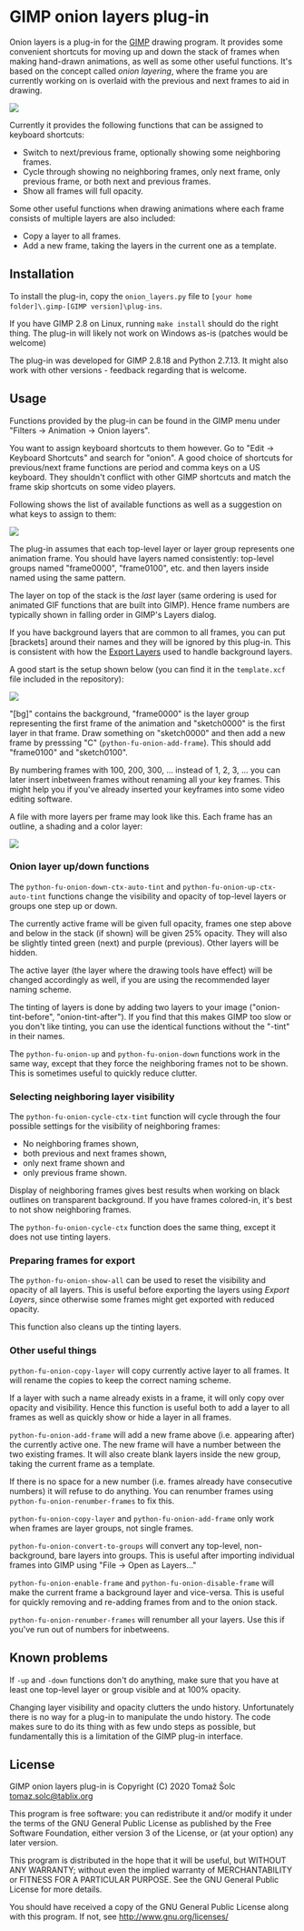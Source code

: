 # GIMP onion layers plug-in

Onion layers is a plug-in for the [GIMP](https://www.gimp.org/) drawing
program. It provides some convenient shortcuts for moving up and down the stack
of frames when making hand-drawn animations, as well as some other useful
functions. It's based on the concept called *onion layering*, where the frame
you are currently working on is overlaid with the previous and next frames to
aid in drawing.

![](figures/example.png)

Currently it provides the following functions that can be assigned to keyboard
shortcuts:

 *  Switch to next/previous frame, optionally showing some neighboring frames.
 *  Cycle through showing no neighboring frames, only next frame, only previous
    frame, or both next and previous frames.
 *  Show all frames will full opacity.

Some other useful functions when drawing animations where each frame consists
of multiple layers are also included:

 *  Copy a layer to all frames.
 *  Add a new frame, taking the layers in the current one as a template.


## Installation

To install the plug-in, copy the `onion_layers.py` file to `[your home folder]\.gimp-[GIMP version]\plug-ins`.

If you have GIMP 2.8 on Linux, running `make install` should do the right
thing. The plug-in will likely not work on Windows as-is (patches would be welcome)

The plug-in was developed for GIMP 2.8.18 and Python 2.7.13. It might also work
with other versions - feedback regarding that is welcome.


## Usage

Functions provided by the plug-in can be found in the GIMP menu under "Filters
-> Animation -> Onion layers".

You want to assign keyboard shortcuts to them however. Go to "Edit -> Keyboard
Shortcuts" and search for "onion". A good choice of shortcuts for previous/next
frame functions are period and comma keys on a US keyboard. They shouldn't
conflict with other GIMP shortcuts and match the frame skip shortcuts on some
video players.

Following shows the list of available functions as well as a suggestion on what
keys to assign to them:

![](figures/keyboard-shortcuts.png)

The plug-in assumes that each top-level layer or layer group represents one
animation frame. You should have layers named consistently: top-level groups
named "frame0000", "frame0100", etc. and then layers inside named using the same
pattern.

The layer on top of the stack is the *last* layer (same ordering is used for
animated GIF functions that are built into GIMP). Hence frame numbers are
typically shown in falling order in GIMP's Layers dialog.

If you have background layers that are common to all frames, you can put
[brackets] around their names and they will be ignored by this plug-in. This is
consistent with how the [Export
Layers](https://github.com/khalim19/gimp-plugin-export-layers) used to handle
background layers.

A good start is the setup shown below (you can find it in the `template.xcf`
file included in the repository):

![](figures/starting-layers.png)

"[bg]" contains the background, "frame0000" is the layer group representing
the first frame of the animation and "sketch0000" is the first layer in that
frame. Draw something on "sketch0000" and then add a new frame by presssing "C"
(`python-fu-onion-add-frame`). This should add "frame0100" and "sketch0100".

By numbering frames with 100, 200, 300, ... instead of 1, 2, 3, ... you can
later insert inbetween frames without renaming all your key frames. This might
help you if you've already inserted your keyframes into some video editing
software.

A file with more layers per frame may look like this. Each frame has an
outline, a shading and a color layer:

![](figures/layers.png)


### Onion layer up/down functions

The `python-fu-onion-down-ctx-auto-tint` and `python-fu-onion-up-ctx-auto-tint`
functions change the visibility and opacity of top-level layers or groups one
step up or down.

The currently active frame will be given full opacity, frames one step above
and below in the stack (if shown) will be given 25% opacity. They will also be
slightly tinted green (next) and purple (previous). Other layers will be hidden.

The active layer (the layer where the drawing tools have effect) will be
changed accordingly as well, if you are using the recommended layer naming scheme.

The tinting of layers is done by adding two layers to your image
("onion-tint-before", "onion-tint-after"). If you find that this makes GIMP too
slow or you don't like tinting, you can use the identical functions without the
"-tint" in their names.

The `python-fu-onion-up` and `python-fu-onion-down` functions work in the same
way, except that they force the neighboring frames not to be shown. This is
sometimes useful to quickly reduce clutter.


### Selecting neighboring layer visibility

The `python-fu-onion-cycle-ctx-tint` function will cycle through the four possible
settings for the visibility of neighboring frames:

 *  No neighboring frames shown,
 *  both previous and next frames shown,
 *  only next frame shown and
 *  only previous frame shown.

Display of neighboring frames gives best results when working on black outlines
on transparent background. If you have frames colored-in, it's best to not show
neighboring frames.

The `python-fu-onion-cycle-ctx` function does the same thing, except it does
not use tinting layers.


### Preparing frames for export

The `python-fu-onion-show-all` can be used to reset the visibility and opacity
of all layers. This is useful before exporting the layers using *Export
Layers*, since otherwise some frames might get exported with reduced opacity.

This function also cleans up the tinting layers.


### Other useful things

`python-fu-onion-copy-layer` will copy currently active layer to all frames. It
will rename the copies to keep the correct naming scheme.

If a layer with such a name already exists in a frame, it will only copy over
opacity and visibility. Hence this function is useful both to add a layer to
all frames as well as quickly show or hide a layer in all frames.

`python-fu-onion-add-frame` will add a new frame above (i.e. appearing after)
the currently active one. The new frame will have a number between the two
existing frames. It will also create blank layers inside the new group, taking
the current frame as a template.

If there is no space for a new number (i.e. frames already have consecutive
numbers) it will refuse to do anything. You can renumber frames using
`python-fu-onion-renumber-frames` to fix this.

`python-fu-onion-copy-layer` and `python-fu-onion-add-frame` only work when
frames are layer groups, not single frames.

`python-fu-onion-convert-to-groups` will convert any top-level, non-background,
bare layers into groups. This is useful after importing individual frames into
GIMP using "File -> Open as Layers..."

`python-fu-onion-enable-frame` and `python-fu-onion-disable-frame` will make
the current frame a background layer and vice-versa. This is useful for quickly
removing and re-adding frames from and to the onion stack.

`python-fu-onion-renumber-frames` will renumber all your layers. Use this if
you've run out of numbers for inbetweens.

## Known problems

If `-up` and `-down` functions don't do anything, make sure that you have at
least one top-level layer or group visible and at 100% opacity.

Changing layer visibility and opacity clutters the undo history. Unfortunately
there is no way for a plug-in to manipulate the undo history. The code makes
sure to do its thing with as few undo steps as possible, but fundamentally this
is a limitation of the GIMP plug-in interface.

## License

GIMP onion layers plug-in is Copyright (C) 2020 Tomaž Šolc tomaz.solc@tablix.org

This program is free software: you can redistribute it and/or modify it under
the terms of the GNU General Public License as published by the Free Software
Foundation, either version 3 of the License, or (at your option) any later
version.

This program is distributed in the hope that it will be useful, but WITHOUT ANY
WARRANTY; without even the implied warranty of MERCHANTABILITY or FITNESS FOR A
PARTICULAR PURPOSE.  See the GNU General Public License for more details.

You should have received a copy of the GNU General Public License along with
this program.  If not, see http://www.gnu.org/licenses/
